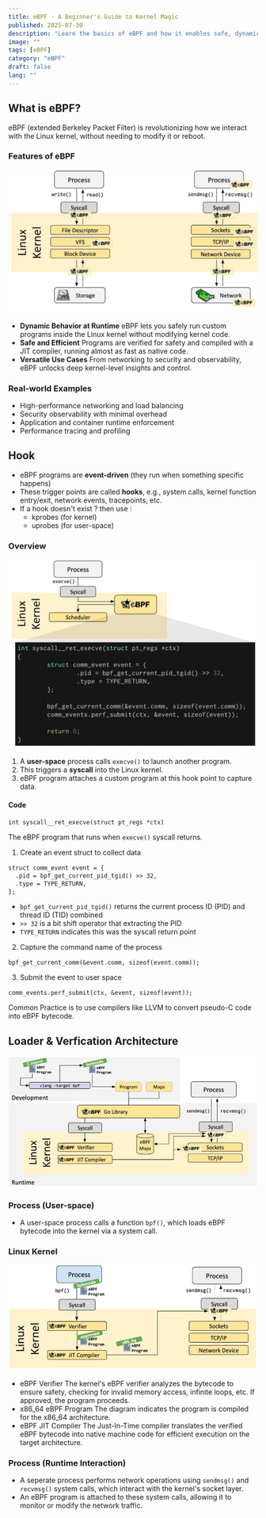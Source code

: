 ```yaml
---
title: eBPF - A Beginner's Guide to Kernel Magic
published: 2025-07-30
description: "Learn the basics of eBPF and how it enables safe, dynamic kernel-level programming for modern systems."
image: ""
tags: [eBPF]
category: "eBPF"
draft: false
lang: ""
---
```


## What is eBPF?

eBPF (extended Berkeley Packet Filter) is revolutionizing how we interact with the Linux kernel, without needing to modify it or reboot.

### Features of eBPF

![levels](./levels.png)

- **Dynamic Behavior at Runtime**
  eBPF lets you safely run custom programs inside the Linux kernel without modifying kernel code.
- **Safe and Efficient**
  Programs are verified for safety and compiled with a JIT compiler, running almost as fast as native code.
- **Versatile Use Cases**
  From networking to security and observability, eBPF unlocks deep kernel-level insights and control.

### Real-world Examples

- High-performance networking and load balancing
- Security observability with minimal overhead
- Application and container runtime enforcement
- Performance tracing and profiling

## Hook

- eBPF programs are **event-driven** (they run when something specific happens)
- These trigger points are called **hooks**, e.g., system calls, kernel function entry/exit, network events, tracepoints, etc.
- If a hook doesn't exist ? then use :
  - kprobes (for kernel)
  - uprobes (for user-space)

### Overview

![hook-overview](./hook-overview.png)

1. A **user-space** process calls `execve()` to launch another program.
2. This triggers a **syscall** into the Linux kernel.
3. eBPF program attaches a custom program at this hook point to capture data.

#### Code

```c=
int syscall__ret_execve(struct pt_regs *ctx)
```

The eBPF program that runs when `execve()` syscall returns.

1. Create an event struct to collect data

```c=
struct comm_event event = {
  .pid = bpf_get_current_pid_tgid() >> 32,
  .type = TYPE_RETURN,
};
```

- `bpf_get_current_pid_tgid()` returns the current process ID (PID) and thread ID (TID) combined
- `>> 32` is a bit shift operator that extracting the PID
- `TYPE_RETURN` indicates this was the syscall return point

2. Capture the command name of the process

```c=
bpf_get_current_comm(&event.comm, sizeof(event.comm));
```

3. Submit the event to user space

```c=
comm_events.perf_submit(ctx, &event, sizeof(event));
```

Common Practice is to use compilers like LLVM to convert pseudo-C code into eBPF bytecode.

## Loader & Verfication Architecture

![architecture](./architecture.png)

### Process (User-space)

- A user-space process calls a function `bpf()`, which loads eBPF bytecode into the kernel via a system call.

### Linux Kernel

![verification](./verification.png)

- eBPF Verifier
  The kernel's eBPF verifier analyzes the bytecode to ensure safety, checking for invalid memory access, infinite loops, etc. If approved, the program proceeds.
- x86_64 eBPF Program
  The diagram indicates the program is compiled for the x86_64 architecture.
- eBPF JIT Compiler
  The Just-In-Time compiler translates the verified eBPF bytecode into native machine code for efficient execution on the target architecture.

### Process (Runtime Interaction)

- A seperate process performs network operations using `sendmsg()` and `recvmsg()` system calls, which interact with the kernel's socket layer.
- An eBPF program is attached to these system calls, allowing it to monitor or modify the network traffic.
